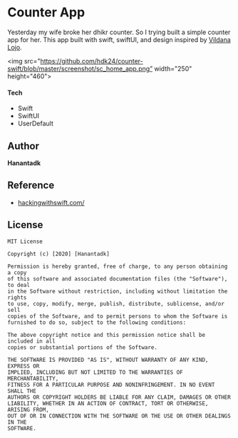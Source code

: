 # Counter App
Yesterday my wife broke her dhikr counter. So I trying built a simple counter app for her. This app built with swift,  swiftUI, and design inspired by [Vildana Lojo](https://dribbble.com/vikavld).

<img src="https://github.com/hdk24/counter-swift/blob/master/screenshot/sc_home_app.png” width="250" height="460"> 


#### Tech
* Swift
* SwiftUI
* UserDefault


## Author
**Hanantadk**


## Reference
* [hackingwithswift.com/](https://hackingwithswift.com/)


## License

```
MIT License

Copyright (c) [2020] [Hanantadk]

Permission is hereby granted, free of charge, to any person obtaining a copy
of this software and associated documentation files (the "Software"), to deal
in the Software without restriction, including without limitation the rights
to use, copy, modify, merge, publish, distribute, sublicense, and/or sell
copies of the Software, and to permit persons to whom the Software is
furnished to do so, subject to the following conditions:

The above copyright notice and this permission notice shall be included in all
copies or substantial portions of the Software.

THE SOFTWARE IS PROVIDED "AS IS", WITHOUT WARRANTY OF ANY KIND, EXPRESS OR
IMPLIED, INCLUDING BUT NOT LIMITED TO THE WARRANTIES OF MERCHANTABILITY,
FITNESS FOR A PARTICULAR PURPOSE AND NONINFRINGEMENT. IN NO EVENT SHALL THE
AUTHORS OR COPYRIGHT HOLDERS BE LIABLE FOR ANY CLAIM, DAMAGES OR OTHER
LIABILITY, WHETHER IN AN ACTION OF CONTRACT, TORT OR OTHERWISE, ARISING FROM,
OUT OF OR IN CONNECTION WITH THE SOFTWARE OR THE USE OR OTHER DEALINGS IN THE
SOFTWARE.
```
